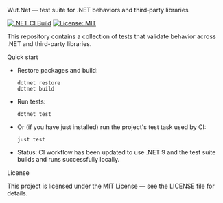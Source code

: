 Wut.Net — test suite for .NET behaviors and third‑party libraries

[![.NET CI Build](https://github.com/rhysparry/wut.net/actions/workflows/dotnet-ci-build.yml/badge.svg?branch=main)](https://github.com/rhysparry/wut.net/actions/workflows/dotnet-ci-build.yml)
[![License: MIT](https://img.shields.io/badge/License-MIT-yellow.svg)](./LICENSE)

This repository contains a collection of tests that validate behavior across .NET and third-party libraries.

Quick start

- Restore packages and build:
  ```
  dotnet restore
  dotnet build
  ```

- Run tests:
  ```
  dotnet test
  ```

- Or (if you have just installed) run the project's test task used by CI:
  ```
  just test
  ```

- Status: CI workflow has been updated to use .NET 9 and the test suite builds and runs successfully locally.

License

This project is licensed under the MIT License — see the LICENSE file for details.
